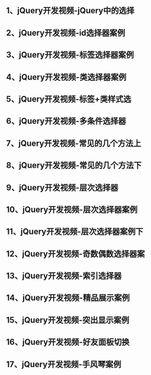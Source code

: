 ## 1、jQuery开发视频-jQuery中的选择
## 2、jQuery开发视频-id选择器案例
## 3、jQuery开发视频-标签选择器案例
## 4、jQuery开发视频-类选择器案例
## 5、jQuery开发视频-标签+类样式选
## 6、jQuery开发视频-多条件选择器
## 7、jQuery开发视频-常见的几个方法上
## 8、jQuery开发视频-常见的几个方法下
## 9、jQuery开发视频-层次选择器
## 10、jQuery开发视频-层次选择器案例
## 11、jQuery开发视频-层次选择器案例下
## 12、jQuery开发视频-奇数偶数选择器案
## 13、jQuery开发视频-索引选择器
## 14、jQuery开发视频-精品展示案例
## 15、jQuery开发视频-突出显示案例
## 16、jQuery开发视频-好友面板切换
## 17、jQuery开发视频-手风琴案例